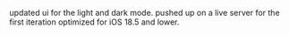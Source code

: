 updated ui for the light and dark mode. 
pushed up on a live server for the first iteration 
optimized for iOS 18.5 and lower. 
